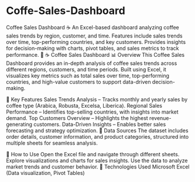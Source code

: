 # Coffe-Sales-Dashboard
Coffee Sales Dashboard ☕ An Excel-based dashboard analyzing coffee sales trends by region, customer, and time. Features include sales trends over time, top-performing countries, and key customers. Provides insights for decision-making with charts, pivot tables, and sales metrics to track performance. 🚀
☕ Coffee Sales Dashboard
📊 Overview
This Coffee Sales Dashboard provides an in-depth analysis of coffee sales trends across different regions, customers, and time periods. Built using Excel, it visualizes key metrics such as total sales over time, top-performing countries, and high-value customers to support data-driven decision-making.

🔹 Key Features
Sales Trends Analysis – Tracks monthly and yearly sales by coffee type (Arabica, Robusta, Excelsa, Liberica).
Regional Sales Performance – Identifies top-selling countries, with insights into market demand.
Top Customers Overview – Highlights the highest revenue-generating customers.
Data-Driven Insights – Enables better sales forecasting and strategy optimization.
📂 Data Sources
The dataset includes order details, customer information, and product categories, structured into multiple sheets for seamless analysis.

🚀 How to Use
Open the Excel file and navigate through different sheets.
Explore visualizations and charts for sales insights.
Use the data to analyze market trends and customer behavior.
📌 Technologies Used
Microsoft Excel (Data visualization, Pivot Tables)
